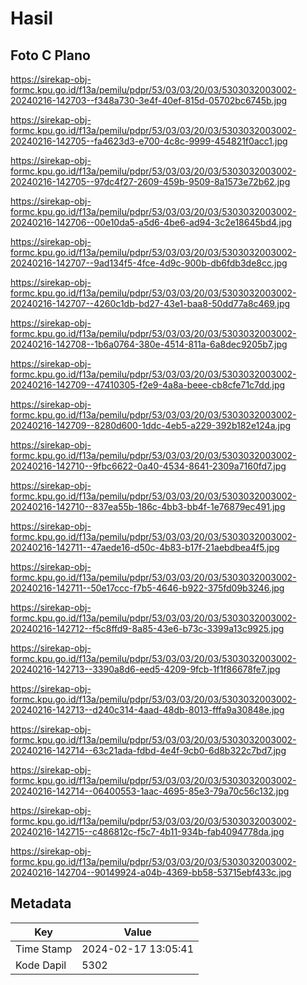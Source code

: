 # Hasil

## Foto C Plano

https://sirekap-obj-formc.kpu.go.id/f13a/pemilu/pdpr/53/03/03/20/03/5303032003002-20240216-142703--f348a730-3e4f-40ef-815d-05702bc6745b.jpg

https://sirekap-obj-formc.kpu.go.id/f13a/pemilu/pdpr/53/03/03/20/03/5303032003002-20240216-142705--fa4623d3-e700-4c8c-9999-454821f0acc1.jpg

https://sirekap-obj-formc.kpu.go.id/f13a/pemilu/pdpr/53/03/03/20/03/5303032003002-20240216-142705--97dc4f27-2609-459b-9509-8a1573e72b62.jpg

https://sirekap-obj-formc.kpu.go.id/f13a/pemilu/pdpr/53/03/03/20/03/5303032003002-20240216-142706--00e10da5-a5d6-4be6-ad94-3c2e18645bd4.jpg

https://sirekap-obj-formc.kpu.go.id/f13a/pemilu/pdpr/53/03/03/20/03/5303032003002-20240216-142707--9ad134f5-4fce-4d9c-900b-db6fdb3de8cc.jpg

https://sirekap-obj-formc.kpu.go.id/f13a/pemilu/pdpr/53/03/03/20/03/5303032003002-20240216-142707--4260c1db-bd27-43e1-baa8-50dd77a8c469.jpg

https://sirekap-obj-formc.kpu.go.id/f13a/pemilu/pdpr/53/03/03/20/03/5303032003002-20240216-142708--1b6a0764-380e-4514-811a-6a8dec9205b7.jpg

https://sirekap-obj-formc.kpu.go.id/f13a/pemilu/pdpr/53/03/03/20/03/5303032003002-20240216-142709--47410305-f2e9-4a8a-beee-cb8cfe71c7dd.jpg

https://sirekap-obj-formc.kpu.go.id/f13a/pemilu/pdpr/53/03/03/20/03/5303032003002-20240216-142709--8280d600-1ddc-4eb5-a229-392b182e124a.jpg

https://sirekap-obj-formc.kpu.go.id/f13a/pemilu/pdpr/53/03/03/20/03/5303032003002-20240216-142710--9fbc6622-0a40-4534-8641-2309a7160fd7.jpg

https://sirekap-obj-formc.kpu.go.id/f13a/pemilu/pdpr/53/03/03/20/03/5303032003002-20240216-142710--837ea55b-186c-4bb3-bb4f-1e76879ec491.jpg

https://sirekap-obj-formc.kpu.go.id/f13a/pemilu/pdpr/53/03/03/20/03/5303032003002-20240216-142711--47aede16-d50c-4b83-b17f-21aebdbea4f5.jpg

https://sirekap-obj-formc.kpu.go.id/f13a/pemilu/pdpr/53/03/03/20/03/5303032003002-20240216-142711--50e17ccc-f7b5-4646-b922-375fd09b3246.jpg

https://sirekap-obj-formc.kpu.go.id/f13a/pemilu/pdpr/53/03/03/20/03/5303032003002-20240216-142712--f5c8ffd9-8a85-43e6-b73c-3399a13c9925.jpg

https://sirekap-obj-formc.kpu.go.id/f13a/pemilu/pdpr/53/03/03/20/03/5303032003002-20240216-142713--3390a8d6-eed5-4209-9fcb-1f1f86678fe7.jpg

https://sirekap-obj-formc.kpu.go.id/f13a/pemilu/pdpr/53/03/03/20/03/5303032003002-20240216-142713--d240c314-4aad-48db-8013-fffa9a30848e.jpg

https://sirekap-obj-formc.kpu.go.id/f13a/pemilu/pdpr/53/03/03/20/03/5303032003002-20240216-142714--63c21ada-fdbd-4e4f-9cb0-6d8b322c7bd7.jpg

https://sirekap-obj-formc.kpu.go.id/f13a/pemilu/pdpr/53/03/03/20/03/5303032003002-20240216-142714--06400553-1aac-4695-85e3-79a70c56c132.jpg

https://sirekap-obj-formc.kpu.go.id/f13a/pemilu/pdpr/53/03/03/20/03/5303032003002-20240216-142715--c486812c-f5c7-4b11-934b-fab4094778da.jpg

https://sirekap-obj-formc.kpu.go.id/f13a/pemilu/pdpr/53/03/03/20/03/5303032003002-20240216-142704--90149924-a04b-4369-bb58-53715ebf433c.jpg


## Metadata

| Key        | Value               |
| ---------- | ------------------- |
| Time Stamp | 2024-02-17 13:05:41 |
| Kode Dapil | 5302                |



